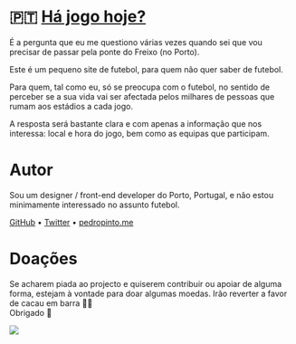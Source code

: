 # 🇵🇹 [Há jogo hoje?](https://hajogohoje.pt/)

É a pergunta que eu me questiono várias vezes quando sei que vou precisar de passar pela ponte do Freixo (no Porto).

Este é um pequeno site de futebol, para quem não quer saber de futebol.

Para quem, tal como eu, só se preocupa com o futebol, no sentido de perceber se a sua vida vai ser afectada pelos milhares de pessoas que rumam aos estádios a cada jogo.

A resposta será bastante clara e com apenas a informação que nos interessa: local e hora do jogo, bem como as equipas que participam.

# Autor

Sou um designer / front-end developer do Porto, Portugal, e não estou minimamente interessado no assunto futebol.

[GitHub](https://github.com/pmpinto) • [Twitter](https://twitter.com/pmpinto) • [pedropinto.me](https://pedropinto.me)

# Doações

Se acharem piada ao projecto e quiserem contribuir ou apoiar de alguma forma, estejam à vontade para doar algumas moedas. Irão reverter a favor de cacau em barra 🍫😇  
Obrigado 🙏

[![](https://www.paypalobjects.com/en_US/i/btn/btn_donate_SM.gif)](https://www.paypal.me/pmpintopt)
